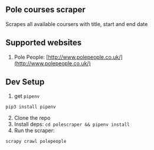 ## Pole courses scraper
Scrapes all available coursers with title, start and end date
## Supported websites
1. Pole People: [http://www.polepeople.co.uk/](http://www.polepeople.co.uk/)

## Dev Setup
1. get `pipenv`
```
pip3 install pipenv
```
2. Clone the repo
3. Install deps: `cd polescraper && pipenv install`
4. Run the scraper:
```
scrapy crawl polepeople
```
